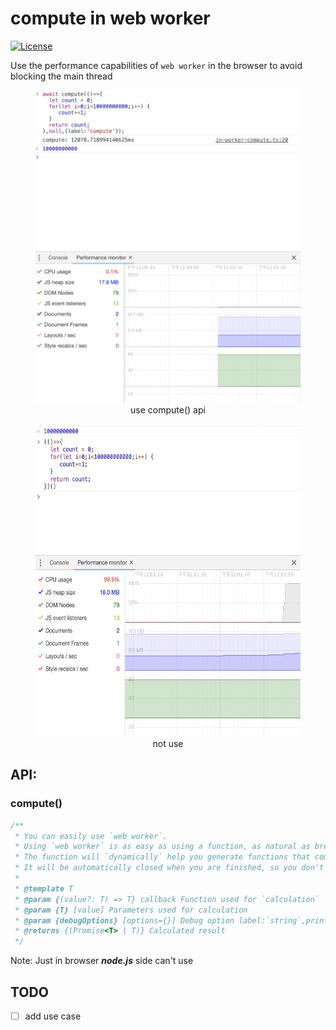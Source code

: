 # compute in web worker

[![License](https://img.shields.io/github/license/TenkaiRuri/compute.svg)](https://github.com/TenkaiRuri/compute)

Use the performance capabilities of `web worker` in the browser to avoid blocking the main thread

<div style="text-align:center">
<figure>
  <img src="res/DA9E8612C96139720D80BFBB1A5DD184.jpg" height="500">
  <figcaption>use compute() api</figcaption>
</figure>
</div>

<div style="text-align:center">
<figure>
  <img src="res/CABA5DEE15143DE172EC75B328C46AD2.jpg" height="500">
  <figcaption>not use</figcaption>
</figure>
</div>

## API:

### compute()

```js
/**
 * You can easily use `web worker`.
 * Using `web worker` is as easy as using a function, as natural as breathing.
 * The function will `dynamically` help you generate functions that communicate with the worker channel
 * It will be automatically closed when you are finished, so you don't have to worry about the performance problems.
 *
 * @template T
 * @param {(value?: T) => T} callback Function used for `calculation`
 * @param {T} [value] Parameters used for calculation
 * @param {debugOptions} [options={}] Debug option label:`string`,printScript:`boolean`
 * @returns {(Promise<T> | T)} Calculated result
 */
```

Note: Just in browser **_node.js_** side can't use

## TODO

- [ ] add use case

